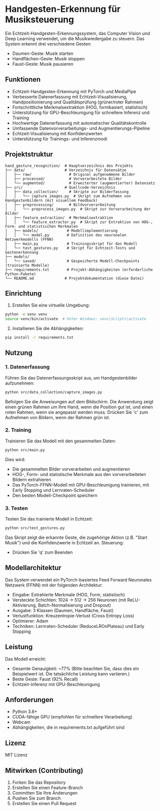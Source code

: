 # Handgesten-Erkennung für Musiksteuerung

Ein Echtzeit-Handgesten-Erkennungssystem, das Computer Vision und Deep Learning verwendet, um die Musikwiedergabe zu steuern. Das System erkennt drei verschiedene Gesten:
- Daumen-Geste: Musik starten
- Handflächen-Geste: Musik stoppen
- Faust-Geste: Musik pausieren

## Funktionen

- Echtzeit-Handgesten-Erkennung mit PyTorch und MediaPipe
- Verbesserte Datenerfassung mit Echtzeit-Visualisierung, Handpositionierung und Qualitätsprüfung (grüner/roter Rahmen)
- Fortschrittliche Merkmalsextraktion (HOG, formbasiert, statistisch)
- Unterstützung für GPU-Beschleunigung für schnellere Inferenz und Training
- Hochwertige Datenerfassung mit automatischer Qualitätskontrolle
- Umfassende Datenvorverarbeitungs- und Augmentierungs-Pipeline
- Echtzeit-Visualisierung mit Konfidenzwerten
- Unterstützung für Trainings- und Inferenzmodi

## Projektstruktur

```
hand_gesture_recognition/  # Hauptverzeichnis des Projekts
├── data/                  # Verzeichnis für Datensätze
│   ├── raw/                 # Original aufgenommene Bilder
│   ├── processed/           # Vorverarbeitete Bilder
│   └── augmented/           # Erweiterter (augmentierter) Datensatz
├── src/                   # Quellcode-Verzeichnis
│   ├── data_collection/     # Skripte zur Bilderfassung
│   │   └── capture_images.py  # Skript zum Aufnehmen von Handgestenbildern (mit visuellem Feedback)
│   ├── preprocessing/       # Bildvorverarbeitung
│   │   └── preprocess_images.py  # Skript zur Vorverarbeitung der Bilder
│   ├── feature_extraction/  # Merkmalsextraktion
│   │   └── feature_extractor.py  # Skript zur Extraktion von HOG-, Form- und statistischen Merkmalen
│   ├── models/             # Modellimplementierung
│   │   └── model.py        # Definition des neuronalen Netzwerkmodells (FFNN)
│   ├── main.py             # Trainingsskript für das Modell
│   └── test_gestures.py    # Skript für Echtzeit-Tests und Gestenerkennung
├── models/
│   └── saved/              # Gespeicherte Modell-Checkpoints (trainierte Modelle)
├── requirements.txt        # Projekt-Abhängigkeiten (erforderliche Python-Pakete)
└── README.md              # Projektdokumentation (diese Datei)
```

## Einrichtung

1. Erstellen Sie eine virtuelle Umgebung:
```bash
python -m venv venv
source venv/bin/activate  # Unter Windows: venv\Scripts\activate
```

2. Installieren Sie die Abhängigkeiten:
```bash
pip install -r requirements.txt
```

## Nutzung

### 1. Datenerfassung

Führen Sie das Datenerfassungsskript aus, um Handgestenbilder aufzunehmen:
```bash
python src/data_collection/capture_images.py
```
Befolgen Sie die Anweisungen auf dem Bildschirm. Die Anwendung zeigt einen grünen Rahmen um Ihre Hand, wenn die Position gut ist, und einen roten Rahmen, wenn sie angepasst werden muss. Drücken Sie 'c' zum Aufnehmen von Bildern, wenn der Rahmen grün ist.

### 2. Training

Trainieren Sie das Modell mit den gesammelten Daten:
```bash
python src/main.py
```
Dies wird:
- Die gesammelten Bilder vorverarbeiten und augmentieren
- HOG-, Form- und statistische Merkmale aus den vorverarbeiteten Bildern extrahieren
- Das PyTorch-FFNN-Modell mit GPU-Beschleunigung trainieren, mit Early Stopping und Lernraten-Scheduler
- Den besten Modell-Checkpoint speichern

### 3. Testen

Testen Sie das trainierte Modell in Echtzeit:
```bash
python src/test_gestures.py
```
Das Skript zeigt die erkannte Geste, die zugehörige Aktion (z.B. "Start Musik") und die Konfidenzwerte in Echtzeit an.
Steuerung:
- Drücken Sie 'q' zum Beenden

## Modellarchitektur

Das System verwendet ein PyTorch-basiertes Feed Forward Neuronales Netzwerk (FFNN) mit der folgenden Architektur:
- Eingabe: Extrahierte Merkmale (HOG, Form, statistisch)
- Versteckte Schichten: 1024 → 512 → 256 Neuronen (mit ReLU-Aktivierung, Batch-Normalisierung und Dropout)
- Ausgabe: 3 Klassen (Daumen, Handfläche, Faust)
- Verlustfunktion: Kreuzentropie-Verlust (Cross Entropy Loss)
- Optimierer: Adam
- Techniken: Lernraten-Scheduler (ReduceLROnPlateau) und Early Stopping

## Leistung

Das Modell erreicht:
- Gesamte Genauigkeit: ~77% (Bitte beachten Sie, dass dies ein Beispielwert ist. Die tatsächliche Leistung kann variieren.)
- Beste Geste: Faust (92% Recall)
- Echtzeit-Inferenz mit GPU-Beschleunigung

## Anforderungen

- Python 3.8+
- CUDA-fähige GPU (empfohlen für schnellere Verarbeitung)
- Webcam
- Abhängigkeiten, die in requirements.txt aufgeführt sind

## Lizenz

MIT Lizenz

## Mitwirken (Contributing)

1. Forken Sie das Repository
2. Erstellen Sie einen Feature-Branch
3. Committen Sie Ihre Änderungen
4. Pushen Sie zum Branch
5. Erstellen Sie einen Pull Request
